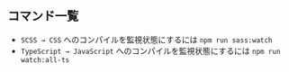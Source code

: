 ## コマンド一覧

- `SCSS → CSS` へのコンパイルを監視状態にするには `npm run sass:watch`
- `TypeScript → JavaScript` へのコンパイルを監視状態にするには `npm run watch:all-ts`